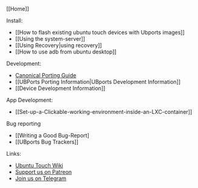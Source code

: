 [[Home]]

Install:
* [[How to flash existing ubuntu touch devices with Ubports images]]
* [[Using the system-server]]
* [[Using Recovery|using recovery]]
* [[How to use adb from ubuntu desktop]]

Development:
* [Canonical Porting Guide](https://developer.ubuntu.com/en/phone/devices/porting-new-device/)
* [[UBPorts Porting Information|UBports Development Information]]
* [[Device Development Information]]

App Development:
* [[Set-up-a-Clickable-working-environment-inside-an-LXC-container]]

Bug reporting
* [[Writing a Good Bug-Report]
* [[UBports Bug Trackers]]

Links:
* [Ubuntu Touch Wiki](https://wiki.ubuntu.com/Touch)
* [Support us on Patreon](https://patreon.com/ubports/)
* [Join us on Telegram](https://ubports.com/telegram)